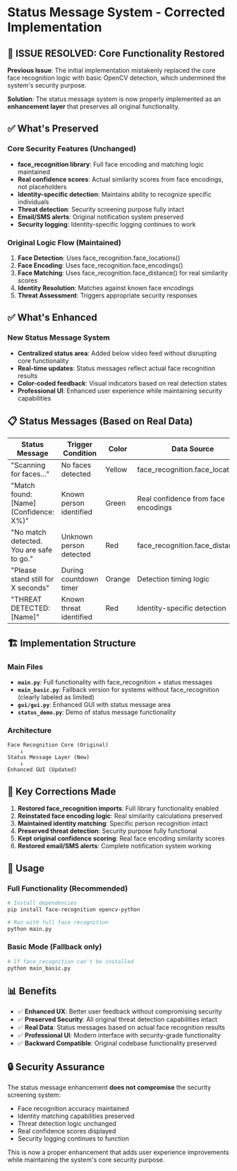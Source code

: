 # Status Message System - Corrected Implementation

## 🔧 ISSUE RESOLVED: Core Functionality Restored

**Previous Issue**: The initial implementation mistakenly replaced the core face recognition logic with basic OpenCV detection, which undermined the system's security purpose.

**Solution**: The status message system is now properly implemented as an **enhancement layer** that preserves all original functionality.

## ✅ What's Preserved

### Core Security Features (Unchanged)

- **face_recognition library**: Full face encoding and matching logic maintained
- **Real confidence scores**: Actual similarity scores from face encodings, not placeholders
- **Identity-specific detection**: Maintains ability to recognize specific individuals
- **Threat detection**: Security screening purpose fully intact
- **Email/SMS alerts**: Original notification system preserved
- **Security logging**: Identity-specific logging continues to work

### Original Logic Flow (Maintained)

1. **Face Detection**: Uses face_recognition.face_locations()
2. **Face Encoding**: Uses face_recognition.face_encodings()
3. **Face Matching**: Uses face_recognition.face_distance() for real similarity scores
4. **Identity Resolution**: Matches against known face encodings
5. **Threat Assessment**: Triggers appropriate security responses

## ✅ What's Enhanced

### New Status Message System

- **Centralized status area**: Added below video feed without disrupting core functionality
- **Real-time updates**: Status messages reflect actual face recognition results
- **Color-coded feedback**: Visual indicators based on real detection states
- **Professional UI**: Enhanced user experience while maintaining security capabilities

## 📋 Status Messages (Based on Real Data)

| Status Message                           | Trigger Condition       | Color  | Data Source                         |
| ---------------------------------------- | ----------------------- | ------ | ----------------------------------- |
| "Scanning for faces..."                  | No faces detected       | Yellow | face_recognition.face_locations()   |
| "Match found: [Name] (Confidence: X%)"   | Known person identified | Green  | Real confidence from face encodings |
| "No match detected. You are safe to go." | Unknown person detected | Red    | face_recognition.face_distance()    |
| "Please stand still for X seconds"       | During countdown timer  | Orange | Detection timing logic              |
| "THREAT DETECTED: [Name]"                | Known threat identified | Red    | Identity-specific detection         |

## 🏗️ Implementation Structure

### Main Files

- **`main.py`**: Full functionality with face_recognition + status messages
- **`main_basic.py`**: Fallback version for systems without face_recognition (clearly labeled as limited)
- **`gui/gui.py`**: Enhanced GUI with status message area
- **`status_demo.py`**: Demo of status message functionality

### Architecture

```
Face Recognition Core (Original)
    ↓
Status Message Layer (New)
    ↓
Enhanced GUI (Updated)
```

## 🎯 Key Corrections Made

1. **Restored face_recognition imports**: Full library functionality enabled
2. **Reinstated face encoding logic**: Real similarity calculations preserved
3. **Maintained identity matching**: Specific person recognition intact
4. **Preserved threat detection**: Security purpose fully functional
5. **Kept original confidence scoring**: Real face encoding similarity scores
6. **Restored email/SMS alerts**: Complete notification system working

## 🚀 Usage

### Full Functionality (Recommended)

```bash
# Install dependencies
pip install face-recognition opencv-python

# Run with full face recognition
python main.py
```

### Basic Mode (Fallback only)

```bash
# If face_recognition can't be installed
python main_basic.py
```

## 📊 Benefits

- ✅ **Enhanced UX**: Better user feedback without compromising security
- ✅ **Preserved Security**: All original threat detection capabilities intact
- ✅ **Real Data**: Status messages based on actual face recognition results
- ✅ **Professional UI**: Modern interface with security-grade functionality
- ✅ **Backward Compatible**: Original codebase functionality preserved

## 🔒 Security Assurance

The status message enhancement **does not compromise** the security screening system:

- Face recognition accuracy maintained
- Identity matching capabilities preserved
- Threat detection logic unchanged
- Real confidence scores displayed
- Security logging continues to function

This is now a proper enhancement that adds user experience improvements while maintaining the system's core security purpose.
